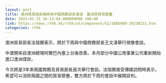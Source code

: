 ```yaml
---
layout: post
title: 澳洲貿易部長稱將與中國商務部長會談　冀消除貿易壁壘
date: 2023-01-31 16:13:04.000000000 +08:00
link: https://news.rthk.hk/rthk/ch/component/k2/1685909-20230131.htm
categories: rthk
---
```


澳洲貿易部長法瑞爾表示，將於下周與中國商務部長王文濤舉行視像會談。

中澳關係自澳洲總理阿爾巴內塞上台後改善。本月部分中國公用事業公司重新開始進口澳洲煤炭。

今次將是3年來兩國商務及貿易部長首次舉行會談。法瑞爾接受傳媒訪問時表示，希望可以消除兩國之間的貿易壁壘，雙方將於下周的會談中展開談判。
